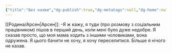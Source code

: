 ```yaml
---
{"title":"Без назви","dg-publish":true,"dg-metatags":null,"dg-home":null,"permalink":"/transkripcziyi/transkripcziya-3/","dgPassFrontmatter":true,"noteIcon":""}
---
```



[[Родина/Арсен\|Арсен]]:
-Я ж кажу, я туди (про розмову з соціальним працівником) пішов в перший день, коли мені було дуже недобре. Я сказав просто, що моя мама ходить з іншими чоловиками, вона одружена. Я цього бачити не хочу, я хочу переселитися. Більше я нічого не казав. 